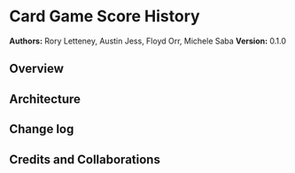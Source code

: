 # Card Game Score History

**Authors:** Rory Letteney, Austin Jess, Floyd Orr, Michele Saba
**Version:** 0.1.0

## Overview

## Architecture

## Change log

## Credits and Collaborations

